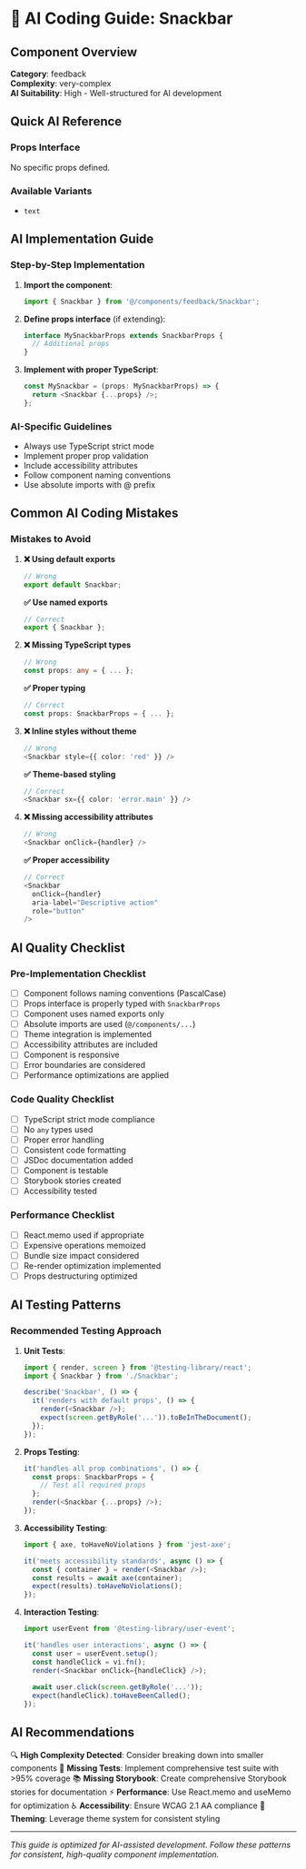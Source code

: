 # 🤖 AI Coding Guide: Snackbar

## Component Overview

**Category**: feedback  
**Complexity**: very-complex  
**AI Suitability**: High - Well-structured for AI development

## Quick AI Reference

### Props Interface
No specific props defined.

### Available Variants
- `text`

## AI Implementation Guide

### Step-by-Step Implementation

1. **Import the component**:
   ```typescript
   import { Snackbar } from '@/components/feedback/Snackbar';
   ```

2. **Define props interface** (if extending):
   ```typescript
   interface MySnackbarProps extends SnackbarProps {
     // Additional props
   }
   ```

3. **Implement with proper TypeScript**:
   ```typescript
   const MySnackbar = (props: MySnackbarProps) => {
     return <Snackbar {...props} />;
   };
   ```

### AI-Specific Guidelines

- Always use TypeScript strict mode
- Implement proper prop validation
- Include accessibility attributes
- Follow component naming conventions
- Use absolute imports with @ prefix

## Common AI Coding Mistakes

### Mistakes to Avoid

1. **❌ Using default exports**
   ```typescript
   // Wrong
   export default Snackbar;
   ```
   
   **✅ Use named exports**
   ```typescript
   // Correct
   export { Snackbar };
   ```

2. **❌ Missing TypeScript types**
   ```typescript
   // Wrong
   const props: any = { ... };
   ```
   
   **✅ Proper typing**
   ```typescript
   // Correct
   const props: SnackbarProps = { ... };
   ```

3. **❌ Inline styles without theme**
   ```typescript
   // Wrong
   <Snackbar style={{ color: 'red' }} />
   ```
   
   **✅ Theme-based styling**
   ```typescript
   // Correct
   <Snackbar sx={{ color: 'error.main' }} />
   ```

4. **❌ Missing accessibility attributes**
   ```typescript
   // Wrong
   <Snackbar onClick={handler} />
   ```
   
   **✅ Proper accessibility**
   ```typescript
   // Correct
   <Snackbar 
     onClick={handler}
     aria-label="Descriptive action"
     role="button"
   />
   ```

## AI Quality Checklist

### Pre-Implementation Checklist

- [ ] Component follows naming conventions (PascalCase)
- [ ] Props interface is properly typed with `SnackbarProps`
- [ ] Component uses named exports only
- [ ] Absolute imports are used (`@/components/...`)
- [ ] Theme integration is implemented
- [ ] Accessibility attributes are included
- [ ] Component is responsive
- [ ] Error boundaries are considered
- [ ] Performance optimizations are applied

### Code Quality Checklist

- [ ] TypeScript strict mode compliance
- [ ] No `any` types used
- [ ] Proper error handling
- [ ] Consistent code formatting
- [ ] JSDoc documentation added
- [ ] Component is testable
- [ ] Storybook stories created
- [ ] Accessibility tested

### Performance Checklist

- [ ] React.memo used if appropriate
- [ ] Expensive operations memoized
- [ ] Bundle size impact considered
- [ ] Re-render optimization implemented
- [ ] Props destructuring optimized

## AI Testing Patterns

### Recommended Testing Approach

1. **Unit Tests**:
   ```typescript
   import { render, screen } from '@testing-library/react';
   import { Snackbar } from './Snackbar';
   
   describe('Snackbar', () => {
     it('renders with default props', () => {
       render(<Snackbar />);
       expect(screen.getByRole('...')).toBeInTheDocument();
     });
   });
   ```

2. **Props Testing**:
   ```typescript
   it('handles all prop combinations', () => {
     const props: SnackbarProps = {
       // Test all required props
     };
     render(<Snackbar {...props} />);
   });
   ```

3. **Accessibility Testing**:
   ```typescript
   import { axe, toHaveNoViolations } from 'jest-axe';
   
   it('meets accessibility standards', async () => {
     const { container } = render(<Snackbar />);
     const results = await axe(container);
     expect(results).toHaveNoViolations();
   });
   ```

4. **Interaction Testing**:
   ```typescript
   import userEvent from '@testing-library/user-event';
   
   it('handles user interactions', async () => {
     const user = userEvent.setup();
     const handleClick = vi.fn();
     render(<Snackbar onClick={handleClick} />);
     
     await user.click(screen.getByRole('...'));
     expect(handleClick).toHaveBeenCalled();
   });
   ```

## AI Recommendations

🔍 **High Complexity Detected**: Consider breaking down into smaller components
🧪 **Missing Tests**: Implement comprehensive test suite with >95% coverage
📚 **Missing Storybook**: Create comprehensive Storybook stories for documentation
⚡ **Performance**: Use React.memo and useMemo for optimization
♿ **Accessibility**: Ensure WCAG 2.1 AA compliance
🎨 **Theming**: Leverage theme system for consistent styling

---

*This guide is optimized for AI-assisted development. Follow these patterns for consistent, high-quality component implementation.*
